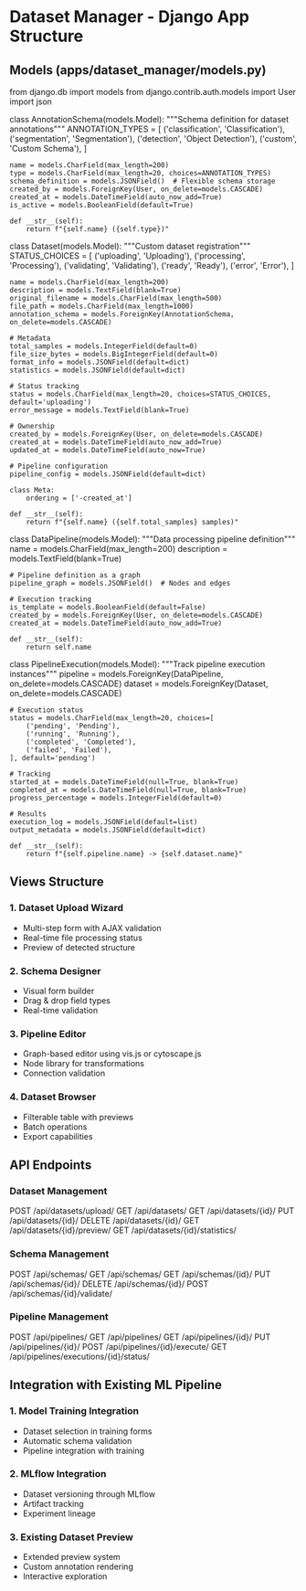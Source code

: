 # Dataset Manager - Django App Structure

## Models (apps/dataset_manager/models.py)

from django.db import models
from django.contrib.auth.models import User
import json

class AnnotationSchema(models.Model):
    """Schema definition for dataset annotations"""
    ANNOTATION_TYPES = [
        ('classification', 'Classification'),
        ('segmentation', 'Segmentation'), 
        ('detection', 'Object Detection'),
        ('custom', 'Custom Schema'),
    ]
    
    name = models.CharField(max_length=200)
    type = models.CharField(max_length=20, choices=ANNOTATION_TYPES)
    schema_definition = models.JSONField()  # Flexible schema storage
    created_by = models.ForeignKey(User, on_delete=models.CASCADE)
    created_at = models.DateTimeField(auto_now_add=True)
    is_active = models.BooleanField(default=True)
    
    def __str__(self):
        return f"{self.name} ({self.type})"

class Dataset(models.Model):
    """Custom dataset registration"""
    STATUS_CHOICES = [
        ('uploading', 'Uploading'),
        ('processing', 'Processing'),
        ('validating', 'Validating'),
        ('ready', 'Ready'),
        ('error', 'Error'),
    ]
    
    name = models.CharField(max_length=200)
    description = models.TextField(blank=True)
    original_filename = models.CharField(max_length=500)
    file_path = models.CharField(max_length=1000)
    annotation_schema = models.ForeignKey(AnnotationSchema, on_delete=models.CASCADE)
    
    # Metadata
    total_samples = models.IntegerField(default=0)
    file_size_bytes = models.BigIntegerField(default=0)
    format_info = models.JSONField(default=dict)
    statistics = models.JSONField(default=dict)
    
    # Status tracking
    status = models.CharField(max_length=20, choices=STATUS_CHOICES, default='uploading')
    error_message = models.TextField(blank=True)
    
    # Ownership
    created_by = models.ForeignKey(User, on_delete=models.CASCADE)
    created_at = models.DateTimeField(auto_now_add=True)
    updated_at = models.DateTimeField(auto_now=True)
    
    # Pipeline configuration
    pipeline_config = models.JSONField(default=dict)
    
    class Meta:
        ordering = ['-created_at']
    
    def __str__(self):
        return f"{self.name} ({self.total_samples} samples)"

class DataPipeline(models.Model):
    """Data processing pipeline definition"""
    name = models.CharField(max_length=200)
    description = models.TextField(blank=True)
    
    # Pipeline definition as a graph
    pipeline_graph = models.JSONField()  # Nodes and edges
    
    # Execution tracking
    is_template = models.BooleanField(default=False)
    created_by = models.ForeignKey(User, on_delete=models.CASCADE)
    created_at = models.DateTimeField(auto_now_add=True)
    
    def __str__(self):
        return self.name

class PipelineExecution(models.Model):
    """Track pipeline execution instances"""
    pipeline = models.ForeignKey(DataPipeline, on_delete=models.CASCADE)
    dataset = models.ForeignKey(Dataset, on_delete=models.CASCADE)
    
    # Execution status
    status = models.CharField(max_length=20, choices=[
        ('pending', 'Pending'),
        ('running', 'Running'),
        ('completed', 'Completed'),
        ('failed', 'Failed'),
    ], default='pending')
    
    # Tracking
    started_at = models.DateTimeField(null=True, blank=True)
    completed_at = models.DateTimeField(null=True, blank=True)
    progress_percentage = models.IntegerField(default=0)
    
    # Results
    execution_log = models.JSONField(default=list)
    output_metadata = models.JSONField(default=dict)
    
    def __str__(self):
        return f"{self.pipeline.name} -> {self.dataset.name}"

## Views Structure

### 1. Dataset Upload Wizard
- Multi-step form with AJAX validation
- Real-time file processing status
- Preview of detected structure

### 2. Schema Designer
- Visual form builder
- Drag & drop field types
- Real-time validation

### 3. Pipeline Editor
- Graph-based editor using vis.js or cytoscape.js
- Node library for transformations
- Connection validation

### 4. Dataset Browser
- Filterable table with previews
- Batch operations
- Export capabilities

## API Endpoints

### Dataset Management
POST /api/datasets/upload/
GET /api/datasets/
GET /api/datasets/{id}/
PUT /api/datasets/{id}/
DELETE /api/datasets/{id}/
GET /api/datasets/{id}/preview/
GET /api/datasets/{id}/statistics/

### Schema Management  
POST /api/schemas/
GET /api/schemas/
GET /api/schemas/{id}/
PUT /api/schemas/{id}/
DELETE /api/schemas/{id}/
POST /api/schemas/{id}/validate/

### Pipeline Management
POST /api/pipelines/
GET /api/pipelines/
GET /api/pipelines/{id}/
PUT /api/pipelines/{id}/
POST /api/pipelines/{id}/execute/
GET /api/pipelines/executions/{id}/status/

## Integration with Existing ML Pipeline

### 1. Model Training Integration
- Dataset selection in training forms
- Automatic schema validation
- Pipeline integration with training

### 2. MLflow Integration
- Dataset versioning through MLflow
- Artifact tracking
- Experiment lineage

### 3. Existing Dataset Preview
- Extended preview system
- Custom annotation rendering
- Interactive exploration
